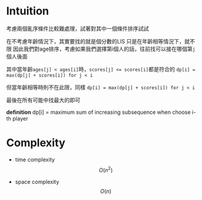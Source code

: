 # Intuition

考慮兩個亂序條件比較難處理，試著對其中一個條件排序試試

在不考慮年齡情況下，其實要找的就是個分數的LIS
只是在年齡相等情況下，就不限
因此我們對age排序，考慮如果我們選擇第i個人的話，往前找可以接在哪個第`j`個人後面

其中當年齡`ages[j] < ages[i]`時，`scores[j] <= scores[i]`都是符合的
`dp[i] = max(dp[j] + scores[i]) for j < i`

但當年齡相等時則不在此限，同樣
`dp[i] = max(dp[j] + scores[i]) for j < i`

最後在所有可能中找最大的即可

**definition**
dp[i] = maximum sum of increasing subsequence when choose i-th player

# Complexity

- time complexity
$$O(n^2)$$

- space complexity
$$O(n)$$
